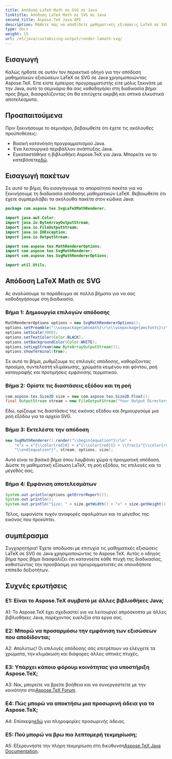 ```yaml
---
title: Απόδοση LaTeX Math σε SVG σε Java
linktitle: Απόδοση LaTeX Math σε SVG σε Java
second_title: Aspose.TeX Java API
description: Μάθετε πώς να αποδίδετε μαθηματικές εξισώσεις LaTeX σε SVG σε Java χρησιμοποιώντας το Aspose.TeX. Ακολουθήστε τον οδηγό βήμα προς βήμα για ακριβή και οπτικά ελκυστικά αποτελέσματα.
type: docs
weight: 15
url: /el/java/customizing-output/render-lamath-svg/
---
```

## Εισαγωγή

Καλώς ήρθατε σε αυτόν τον περιεκτικό οδηγό για την απόδοση μαθηματικών εξισώσεων LaTeX σε SVG σε Java χρησιμοποιώντας Aspose.TeX. Είτε είστε έμπειρος προγραμματιστής είτε μόλις ξεκινάτε με την Java, αυτό το σεμινάριο θα σας καθοδηγήσει στη διαδικασία βήμα προς βήμα, διασφαλίζοντας ότι θα επιτύχετε ακριβή και οπτικά ελκυστικά αποτελέσματα. 

## Προαπαιτούμενα

Πριν ξεκινήσουμε το σεμινάριο, βεβαιωθείτε ότι έχετε τις ακόλουθες προϋποθέσεις:

- Βασική κατανόηση προγραμματισμού Java.
- Ένα λειτουργικό περιβάλλον ανάπτυξης Java.
-  Εγκαταστάθηκε η βιβλιοθήκη Aspose.TeX για Java. Μπορείτε να το κατεβάσετε[εδώ](https://releases.aspose.com/tex/java/).

## Εισαγωγή πακέτων

Σε αυτό το βήμα, θα εισαγάγουμε τα απαραίτητα πακέτα για να ξεκινήσουμε τη διαδικασία απόδοσης μαθηματικών LaTeX. Βεβαιωθείτε ότι έχετε συμπεριλάβει τα ακόλουθα πακέτα στον κώδικα Java:

```java
package com.aspose.tex.SvgLaTeXMathRenderer;

import java.awt.Color;
import java.io.ByteArrayOutputStream;
import java.io.FileOutputStream;
import java.io.IOException;
import java.io.OutputStream;

import com.aspose.tex.MathRendererOptions;
import com.aspose.tex.SvgMathRenderer;
import com.aspose.tex.SvgMathRendererOptions;

import util.Utils;
```

## Απόδοση LaTeX Math σε SVG

Ας αναλύσουμε το παράδειγμα σε πολλά βήματα για να σας καθοδηγήσουμε στη διαδικασία.

### Βήμα 1: Δημιουργία επιλογών απόδοσης

```java
MathRendererOptions options = new SvgMathRendererOptions();
options.setPreamble("\\usepackage{amsmath}\r\n\\usepackage{amsfonts}\r\n\\usepackage{amssymb}\r\n\\usepackage{color}");
options.setScale(3000);
options.setTextColor(Color.BLACK);
options.setBackgroundColor(Color.WHITE);
options.setLogStream(new ByteArrayOutputStream());
options.showTerminal(true);
```

Σε αυτό το βήμα, ρυθμίζουμε τις επιλογές απόδοσης, καθορίζοντας προοίμιο, συντελεστή κλιμάκωσης, χρώματα κειμένου και φόντου, ροή καταγραφής και προτιμήσεις εμφάνισης τερματικού.

### Βήμα 2: Ορίστε τις διαστάσεις εξόδου και τη ροή

```java
com.aspose.tex.Size2D size = new com.aspose.tex.Size2D.Float();
final OutputStream stream = new FileOutputStream("Your Output Directory" + "math-formula.svg");
```

Εδώ, ορίζουμε τις διαστάσεις της εικόνας εξόδου και δημιουργούμε μια ροή εξόδου για το αρχείο SVG.

### Βήμα 3: Εκτελέστε την απόδοση

```java
new SvgMathRenderer().render("\\begin{equation*}\r\n" +
    "e^x = x^{\\color{red}0} + x^{\\color{red}1} + \\frac{x^{\\color{red}2}}{2} + \\frac{x^{\\color{red}3}}{6} + \\cdots = \\sum_{n\\geq 0} \\frac{x^{\\color{red}n}}{n!}\r\n" +
    "\\end{equation*}", stream, options, size);
```

Αυτό είναι το βασικό βήμα όπου λαμβάνει χώρα η πραγματική απόδοση. Δώστε τη μαθηματική εξίσωση LaTeX, τη ροή εξόδου, τις επιλογές και το μέγεθός σας.

### Βήμα 4: Εμφάνιση αποτελεσμάτων

```java
System.out.println(options.getErrorReport());
System.out.println();
System.out.println("Size: " + size.getWidth() + "x" + size.getHeight());
```

Τέλος, εμφανίστε τυχόν αναφορές σφαλμάτων και το μέγεθος της εικόνας που προκύπτει.

## συμπέρασμα

Συγχαρητήρια! Έχετε αποδώσει με επιτυχία τις μαθηματικές εξισώσεις LaTeX σε SVG σε Java χρησιμοποιώντας το Aspose.TeX. Αυτός ο οδηγός βήμα προς βήμα διασφαλίζει ότι κατανοείτε κάθε πτυχή της διαδικασίας, καθιστώντας την προσβάσιμη για προγραμματιστές σε οποιοδήποτε επίπεδο δεξιοτήτων.

## Συχνές ερωτήσεις

### Ε1: Είναι το Aspose.TeX συμβατό με άλλες βιβλιοθήκες Java;

A1: Το Aspose.TeX έχει σχεδιαστεί για να λειτουργεί απρόσκοπτα με άλλες βιβλιοθήκες Java, παρέχοντας ευελιξία στα έργα σας.

### Ε2: Μπορώ να προσαρμόσω την εμφάνιση των εξισώσεων που αποδίδονται;

Α2: Απολύτως! Οι επιλογές απόδοσης σάς επιτρέπουν να ελέγχετε τα χρώματα, την κλιμάκωση και διάφορες άλλες οπτικές πτυχές.

### Ε3: Υπάρχει κάποιο φόρουμ κοινότητας για υποστήριξη Aspose.TeX;

 A3: Ναι, μπορείτε να βρείτε βοήθεια και να συνεργαστείτε με την κοινότητα στο[Aspose.TeX Forum](https://forum.aspose.com/c/tex/47).

### Ε4: Πώς μπορώ να αποκτήσω μια προσωρινή άδεια για το Aspose.TeX;

 Α4: Επίσκεψη[εδώ](https://purchase.aspose.com/temporary-license/) για πληροφορίες προσωρινής άδειας.

### Ε5: Πού μπορώ να βρω πιο λεπτομερή τεκμηρίωση;

 A5: Εξερευνήστε την πλήρη τεκμηρίωση στη διεύθυνση[Aspose.TeX Java Documentation](https://reference.aspose.com/tex/java/).
